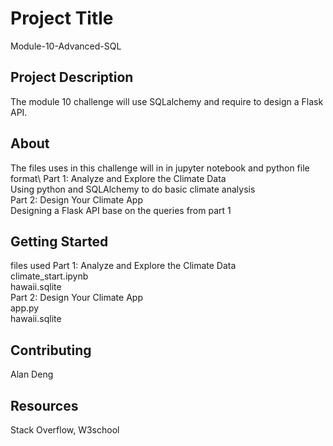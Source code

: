 # Project Title
Module-10-Advanced-SQL

## Project Description
The module 10 challenge will use SQLalchemy and require to design a Flask API.

## About
The files uses in this challenge will in in jupyter notebook and python file format\ 
Part 1: Analyze and Explore the Climate Data\
Using python and SQLAlchemy to do basic climate analysis\
Part 2: Design Your Climate App\
Designing a Flask API base on the queries from part 1

## Getting Started
files used
Part 1: Analyze and Explore the Climate Data\
climate_start.ipynb\
hawaii.sqlite\
Part 2: Design Your Climate App\
app.py\
hawaii.sqlite

## Contributing
Alan Deng

## Resources
Stack Overflow, W3school

